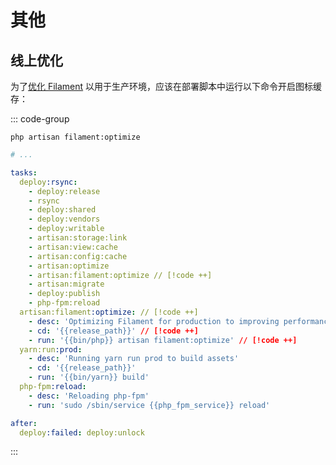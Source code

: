 # 其他

## 线上优化

为了[优化 Filament](https://filamentphp.com/docs/panels/installation#optimizing-filament-for-production) 以用于生产环境，应该在部署脚本中运行以下命令开启图标缓存：

::: code-group

```shell [优化命令]
php artisan filament:optimize
```

```yaml [deployer/deployer - deploy.yaml]
# ...

tasks:
  deploy:rsync:
    - deploy:release
    - rsync
    - deploy:shared
    - deploy:vendors
    - deploy:writable
    - artisan:storage:link
    - artisan:view:cache
    - artisan:config:cache
    - artisan:optimize
    - artisan:filament:optimize // [!code ++]
    - artisan:migrate
    - deploy:publish
    - php-fpm:reload
  artisan:filament:optimize: // [!code ++]
    - desc: 'Optimizing Filament for production to improving performance' // [!code ++]
    - cd: '{{release_path}}' // [!code ++]
    - run: '{{bin/php}} artisan filament:optimize' // [!code ++]
  yarn:run:prod:
    - desc: 'Running yarn run prod to build assets'
    - cd: '{{release_path}}'
    - run: '{{bin/yarn}} build'
  php-fpm:reload:
    - desc: 'Reloading php-fpm'
    - run: 'sudo /sbin/service {{php_fpm_service}} reload'

after:
  deploy:failed: deploy:unlock
```

:::
